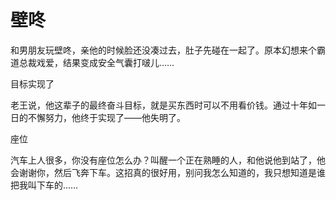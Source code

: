 # 壁咚

和男朋友玩壁咚，亲他的时候脸还没凑过去，肚子先碰在一起了。原本幻想来个霸道总裁戏爱，结果变成安全气囊打啵儿…… 

目标实现了 

老王说，他这辈子的最终奋斗目标，就是买东西时可以不用看价钱。通过十年如一日的不懈努力，他终于实现了——他失明了。 

座位 

汽车上人很多，你没有座位怎么办？叫醒一个正在熟睡的人，和他说他到站了，他会谢谢你，然后飞奔下车。这招真的很好用，别问我怎么知道的，我只想知道是谁把我叫下车的……